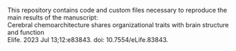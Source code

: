 This repository contains code and custom files necessary to reproduce the main results of the manuscript: <br>
Cerebral chemoarchitecture shares organizational traits with brain structure and function <br>
Elife. 2023 Jul 13;12:e83843. doi: 10.7554/eLife.83843.
